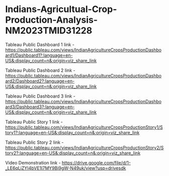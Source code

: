# Indians-Agricultual-Crop-Production-Analysis-NM2023TMID31228


Tableau Public Dashboard 1 link - https://public.tableau.com/views/IndianAgricultureCropsProductionDashboard1/Dashboard1?:language=en-US&:display_count=n&:origin=viz_share_link

Tableau Public Dashboard 2 link - https://public.tableau.com/views/IndianAgricultureCropsProductionDashboard2/Dashboard2?:language=en-US&:display_count=n&:origin=viz_share_link

Tableau Public Dashboard 3 link - https://public.tableau.com/views/IndianAgricultureCropsProductionDashboard3/Dashboard3?:language=en-US&:display_count=n&:origin=viz_share_link

Tableau Public Story 1 link - https://public.tableau.com/views/IndianAgricultureCropsProductionStory1/Story1?:language=en-US&:display_count=n&:origin=viz_share_link

Tableau Public Story 2 link - https://public.tableau.com/views/IndianAgricultureCropsProductionStory2/Story2?:language=en-US&:display_count=n&:origin=viz_share_link

Video  Demonstration link - https://drive.google.com/file/d/1-_LE6qLiZYI4bVE1I7MY9Bi9gW-N49uk/view?usp=drivesdk



